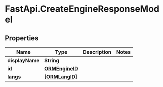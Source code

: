 # FastApi.CreateEngineResponseModel

## Properties

Name | Type | Description | Notes
------------ | ------------- | ------------- | -------------
**displayName** | **String** |  | 
**id** | [**ORMEngineID**](ORMEngineID.md) |  | 
**langs** | [**[ORMLangID]**](ORMLangID.md) |  | 


